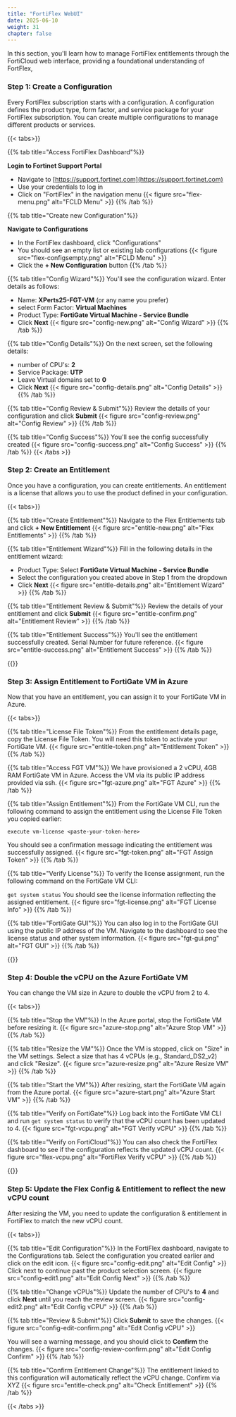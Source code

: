 ```yaml
---
title: "FortiFlex WebUI"
date: 2025-06-10
weight: 31
chapter: false
---
```


In this section, you'll learn how to manage FortiFlex entitlements through the FortiCloud web interface, providing a foundational understanding of FortFlex,

### Step 1: Create a Configuration

Every FortiFlex  subscription starts with a configuration. A configuration defines the product type, form factor, and service package for your FortiFlex subscription. You can create multiple configurations to manage different products or services.

{{< tabs>}} 

{{% tab title="Access FortiFlex Dashboard"%}}

**Login to Fortinet Support Portal**
- Navigate to [https://support.fortinet.com](https://support.fortinet.com)
- Use your credentials to log in
- Click on "FortiFlex" in the navigation menu {{< figure src="flex-menu.png" alt="FCLD Menu" >}}
{{% /tab %}}

{{% tab title="Create new Configuration"%}}

**Navigate to Configurations**
- In the FortiFlex dashboard, click "Configurations"
- You should see an empty list or existing lab configurations {{< figure src="flex-configsempty.png" alt="FCLD Menu" >}}
- Click the **+ New Configuration** button
{{% /tab %}}

{{% tab title="Config Wizard"%}}
You'll see the configuration wizard. Enter details as follows: 

  - Name: **XPerts25-FGT-VM** (or any name you prefer)
  - select Form Factor: **Virtual Machines**
  - Product Type: **FortiGate Virtual Machine - Service Bundle**
  - Click **Next** {{< figure src="config-new.png" alt="Config Wizard" >}}
{{% /tab %}}

{{% tab title="Config Details"%}}
On the next screen, set the following details:

  - number of CPU's: **2**
  - Service Package: **UTP**
  - Leave Virtual domains set to **0**
  - Click **Next** {{< figure src="config-details.png" alt="Config Details" >}}
{{% /tab %}}

{{% tab title="Config Review & Submit"%}}
Review the details of your configuration and click **Submit** {{< figure src="config-review.png" alt="Config Review" >}}
{{% /tab %}}

{{% tab title="Config Success"%}}
You'll see the config successfully created  {{< figure src="config-success.png" alt="Config Success" >}}
{{% /tab %}}
{{< /tabs >}}

### Step 2: Create an Entitlement

Once you have a configuration, you can create entitlements. An entitlement is a license that allows you to use the product defined in your configuration.

{{< tabs>}} 

{{% tab title="Create Entitlement"%}}
Navigate to the Flex Entitlements tab and click **+ New Entitlement** {{< figure src="entitle-new.png" alt="Flex Entitlements" >}}
{{% /tab %}}

{{% tab title="Entitlement Wizard"%}}
Fill in the following details in the entitlement wizard:

  - Product Type: Select **FortiGate Virtual Machine - Service Bundle**
  - Select the configuration you created above in Step 1 from the dropdown
  - Click **Next** {{< figure src="entitle-details.png" alt="Entitlement Wizard" >}}
{{% /tab %}}

{{% tab title="Entitlement Review & Submit"%}}
Review the details of your entitlement and click **Submit** {{< figure src="entitle-confirm.png" alt="Entitlement Review" >}}
{{% /tab %}}

{{% tab title="Entitlement Success"%}}
You'll see the entitlement successfully created. Serial Number for future reference. {{< figure src="entitle-success.png" alt="Entitlement Success" >}}
{{% /tab %}}

{{</tabs >}}

### Step 3: Assign Entitlement to FortiGate VM in Azure

Now that you have an entitlement, you can assign it to your FortiGate VM in Azure.

{{< tabs>}} 

{{% tab title="License File Token"%}}
From the entitlement details page, copy the License File Token. You will need this token to activate your FortiGate VM. {{< figure src="entitle-token.png" alt="Entitlement Token" >}}
{{% /tab %}}

{{% tab title="Access FGT VM"%}}
We have provisioned a 2 vCPU, 4GB RAM FortiGate VM in Azure. Access the VM via its public IP address provided via ssh. {{< figure src="fgt-azure.png" alt="FGT Azure" >}}
{{% /tab %}}

{{% tab title="Assign Entitlement"%}}
From the FortiGate VM CLI, run the following command to assign the entitlement using the License File Token you copied earlier:

```
execute vm-license <paste-your-token-here>
```
You should see a confirmation message indicating the entitlement was successfully assigned. {{< figure src="fgt-token.png" alt="FGT Assign Token" >}}
{{% /tab %}}

{{% tab title="Verify License"%}}
To verify the license assignment, run the following command on the FortiGate VM CLI:

```get system status``` 
You should see the license information reflecting the assigned entitlement. {{< figure src="fgt-license.png" alt="FGT License Info" >}}
{{% /tab %}}

{{% tab title="FortiGate GUI"%}}
You can also log in to the FortiGate GUI using the public IP address of the VM. Navigate to the dashboard to see the license status and other system information. {{< figure src="fgt-gui.png" alt="FGT GUI" >}}
{{% /tab %}}

{{</tabs >}}

### Step 4: Double the vCPU on the Azure FortiGate VM
You can change the VM size in Azure to double the vCPU from 2 to 4.

{{< tabs>}} 

{{% tab title="Stop the VM"%}}
In the Azure portal, stop the FortiGate VM before resizing it. {{< figure src="azure-stop.png" alt="Azure Stop VM" >}}
{{% /tab %}}

{{% tab title="Resize the VM"%}}
Once the VM is stopped, click on "Size" in the VM settings. Select a size that has 4 vCPUs (e.g., Standard_DS2_v2) and click "Resize". {{< figure src="azure-resize.png" alt="Azure Resize VM" >}}
{{% /tab %}}

{{% tab title="Start the VM"%}}
After resizing, start the FortiGate VM again from the Azure portal. {{< figure src="azure-start.png" alt="Azure Start VM" >}}
{{% /tab %}}

{{% tab title="Verify on FortiGate"%}}
Log back into the FortiGate VM CLI and run `get system status` to verify that the vCPU count has been updated to 4. {{< figure src="fgt-vcpu.png" alt="FGT Verify vCPU" >}}
{{% /tab %}}

{{% tab title="Verify on FortiCloud"%}}
You can also check the FortiFlex dashboard to see if the configuration reflects the updated vCPU count. {{< figure src="flex-vcpu.png" alt="FortiFlex Verify vCPU" >}}
{{% /tab %}}

{{</tabs >}}

### Step 5: Update the Flex Config & Entitlement to reflect the new vCPU count
After resizing the VM, you need to update the configuration & entitlement in FortiFlex to match the new vCPU count.

{{< tabs>}} 

{{% tab title="Edit Configuration"%}}
In the FortiFlex dashboard, navigate to the Configurations tab. Select the configuration you created earlier and click on the edit icon. {{< figure src="config-edit.png" alt="Edit Config" >}}
Click next to continue past the product selection screen. {{< figure src="config-edit1.png" alt="Edit Config Next" >}}
{{% /tab %}}

{{% tab title="Change vCPUs"%}}
Update the number of CPU's to **4** and click **Next** until you reach the review screen. {{< figure src="config-edit2.png" alt="Edit Config vCPU" >}}
{{% /tab %}}

{{% tab title="Review & Submit"%}}
Click **Submit** to save the changes. {{< figure src="config-edit-confirm.png" alt="Edit Config vCPU" >}}

You will see a warning message, and you should click to **Confirm** the changes. {{< figure src="config-review-confirm.png" alt="Edit Config Confirm" >}}
{{% /tab %}}

{{% tab title="Confirm Entitlement Change"%}}
The entitlement linked to this configuration will automatically reflect the vCPU change. Confirm via XYZ {{< figure src="entitle-check.png" alt="Check Entitlement" >}}
{{% /tab %}}

{{< /tabs >}}